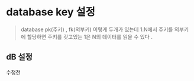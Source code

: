 # database key 설정

> database pk(주키) , fk(외부키) 이렇게 두개가 있는데 1:N에서 주키를 외부키에 할당하면 주키를 갖고있는 1은 N의 데이터를 읽을 수 있다 .


## dB 설정 
수정전 
